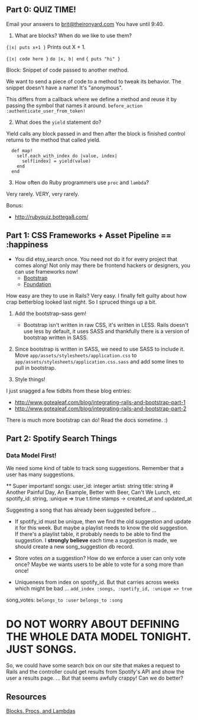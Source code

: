 ## Part 0: QUIZ TIME!


Email your answers to brit@theironyard.com
You have until 9:40.

1. What are blocks? When do we like to use them?

`{|x| puts x+1 }` Prints out X + 1.

`{|x| code here }` `do |x, b| end` `{ puts "hi" }`

Block: Snippet of code passed to another method.

We want to send a piece of code to a method to tweak its
behavior. The snippet doesn't have a name! It's "anonymous".

This differs from a callback where we define a method
and reuse it by passing the symbol that names it around.
`before_action :authenticate_user_from_token!`

2. What does the `yield` statement do?

Yield calls any block passed in and then after the
block is finished control returns to the method that
called yield.

```
  def map!
    self.each_with_index do |value, index|
      self[index] = yield(value)
    end
  end
```
3. How often do Ruby programmers use `proc` and `lambda`?

Very rarely. VERY, very rarely.

Bonus:
* http://rubyquiz.bottega8.com/




## Part 1: CSS Frameworks + Asset Pipeline == :happiness

* You did etsy_search once. You need not do it for every project that comes along!
  Not only may there be frontend hackers or designers, you can use frameworks now!
  * [Bootstrap][bootstrap]
  * [Foundation][foundation]

[bootstrap]: http://getbootstrap.com/css/
[foundation]: http://foundation.zurb.com/






How easy are they to use in Rails? Very easy.
I finally felt guilty about how crap betterblog looked last night.
So I spruced things up a bit.

1. Add the bootstrap-sass gem!
   * Bootstrap isn't written in raw CSS, it's written in LESS.
     Rails doesn't use less by default, it uses SASS and
     thankfully there is a version of bootstrap written in SASS.

2. Since bootstrap is written in SASS, we need to use SASS to include it.
   Move `app/assets/stylesheets/application.css` to
   `app/assets/stylesheets/application.css.sass` and add some lines to
   pull in bootstrap.

3. Style things!

I just snagged a few tidbits from these blog entries:
* http://www.gotealeaf.com/blog/integrating-rails-and-bootstrap-part-1
* http://www.gotealeaf.com/blog/integrating-rails-and-bootstrap-part-2

There is much more bootstrap can do! Read the docs sometime. :)

## Part 2: Spotify Search Things

### Data Model First!

We need some kind of table to track song suggestions.
Remember that a user has many suggestions.

** Super important!
songs:
  user_id: integer
  artist: string
  title: string # Another Painful Day, An Example, Better with Beer, Can't We Lunch, etc
  spotify_id: string, :unique => true
  t.time stamps -> created_at and updated_at

Suggesting a song that has already been suggested before ...
* If spotify_id must be unique, then we find the old suggestion
  and update it for this week. But maybe a playlist needs to know
  the old suggestion. If there's a playlist table, it probably needs
  to be able to find the suggestion.
  I **strongly believe** each time a suggestion is made, we should create
  a new song_suggestion db record.

* Store votes *on* a suggestion? How do we enforce a user
  can only vote once? Maybe we wants users to be able to
  vote for a song more than once!

* Uniqueness from index on spotify_id.
  But that carries across weeks which might be bad ...
  `add_index :songs, :spotify_id, :unique => true`

song_votes:
    `belongs_to :user`
    `belongs_to :song`

# DO NOT WORRY ABOUT DEFINING THE WHOLE DATA MODEL TONIGHT. JUST SONGS.

So, we could have some search box on our site that makes a request to Rails
and the controller could get results from Spotify's API and show the user a
results page. ... But that seems awfully crappy! Can we do better?

## Resources

[Blocks, Procs, and Lambdas](http://code.tutsplus.com/tutorials/ruby-on-rails-study-guide-blocks-procs-and-lambdas--net-29811)
